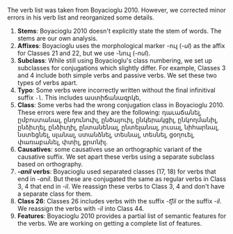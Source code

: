 
The verb list was taken from Boyacioglu 2010. However, we corrected minor errors in his verb list and reorganized some details. 

1. **Stems**: Boyacioglu 2010 doesn't explicitly state the stem of words. The stems are our own analysis. 
2. **Affixes**: Boyacioglu uses the morphological marker -ուլ (*-ul*) as the affix for Classes 21 and 22, but we use -նուլ (*-nul*).
3. **Subclass**: While still using Boyacioglu's class numbering, we set up subclasses for conjugations which slightly differ. For example, Classes 3 and 4 include both simple verbs and passive verbs. We set these two types of verbs apart.
3. **Typo**: Some verbs were incorrectly written without the final infinitival suffix `-l`. This includes աստիճանազրկե,
4. **Class**: Some verbs had the wrong conjugation class in Boyacioglu 2010. These errors were few and they are the following: դաւաճանել, ըմբոստանալ, ընդունուիլ, ընծայուիլ, ընկերակցիլ, ընկողմանիլ, ընձիւղել, ընձիւղիլ, ընտանենալ, ընտելանալ, յուսալ, նիհարնալ, նստեցնել, սլանալ, ստանձնել, տեսնալ, տեսնել, ցօղուել, փառաբանել, փտիլ, քրտնիլ.
5. **Causatives**: some causatives use an orthographic variant of the causative suffix. We set apart these verbs using a separate subclass based on orthography.
6. ***-anil* verbs**: Boyacioglu used separated classes (17, 18) for verbs that end in *-anil*. But these are conjugated the same as regular verbs in Class 3, 4 that end in *-il*. We reassign these verbs to Class 3, 4 and don't have a separate class for them.
7. **Class 26**: Classes 26 includes verbs with the suffix *-t͡ʃil* or the suffix *-il*. We reassign the verbs with *-il* into Class 44.
9. **Features**: Boyacioglu 2010 provides a partial list of semantic features for the verbs. We are working on getting a complete list of features.


